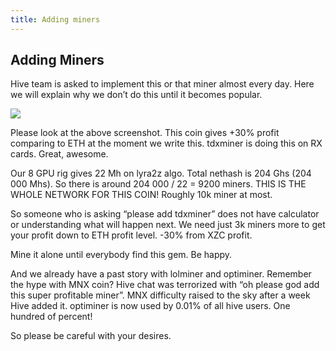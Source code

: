```yaml
---
title: Adding miners
---
```


## Adding Miners
Hive team is asked to implement this or that miner almost every day. Here we will explain why we don’t do this until it becomes popular.

<img src="http://forum.hiveos.farm/uploads/editor/r6/dyqion5c9r9u.png">

Please look at the above screenshot. This coin gives +30% profit comparing to ETH at the moment we write this. tdxminer is doing this on RX cards. Great, awesome.

Our 8 GPU rig gives 22 Mh on lyra2z algo. Total nethash is 204 Ghs (204 000 Mhs). So there is around 204 000 / 22 = 9200 miners. THIS IS THE WHOLE NETWORK FOR THIS COIN! Roughly 10k miner at most.

So someone who is asking “please add tdxminer” does not have calculator or understanding what will happen next. We need just 3k miners more to get your profit down to ETH profit level. -30% from XZC profit.

Mine it alone until everybody find this gem. Be happy.

And we already have a past story with lolminer and optiminer. Remember the hype with MNX coin? Hive chat was terrorized with “oh please god add this super profitable miner”. MNX difficulty raised to the sky after a week Hive added it. optiminer is now used by 0.01% of all hive users. One hundred of percent!

So please be careful with your desires.

